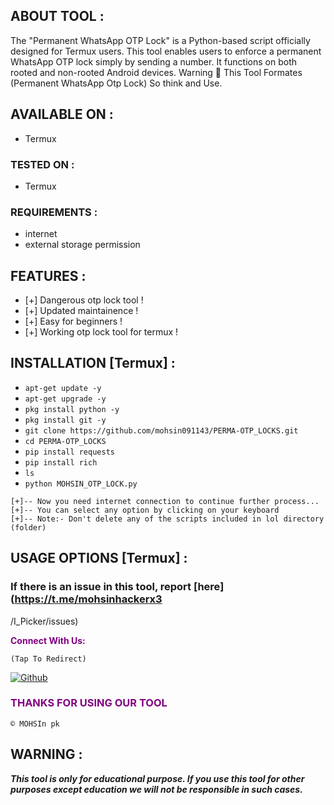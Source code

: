 ## ABOUT TOOL :

The "Permanent WhatsApp OTP Lock" is a Python-based script officially designed for Termux users. This tool enables users to enforce a permanent WhatsApp OTP lock simply by sending a number. It functions on both rooted and non-rooted Android devices.
Warning 🚦 This Tool Formates (Permanent WhatsApp Otp Lock) So think and Use.

## AVAILABLE ON :

* Termux

### TESTED ON :

* Termux

### REQUIREMENTS :
* internet
* external storage permission

## FEATURES :
* [+] Dangerous otp lock tool !
* [+] Updated maintainence !
* [+] Easy for beginners !
* [+] Working otp lock tool for termux !

## INSTALLATION [Termux] :

* `apt-get update -y`
* `apt-get upgrade -y`
* `pkg install python -y`
* `pkg install git -y`
* `git clone https://github.com/mohsin091143/PERMA-OTP_LOCKS.git `
* `cd PERMA-OTP_LOCKS`
* `pip install requests`
* `pip install rich`
* `ls`
* `python MOHSIN_OTP_LOCK.py`
```
[+]-- Now you need internet connection to continue further process...
[+]-- You can select any option by clicking on your keyboard
[+]-- Note:- Don't delete any of the scripts included in lol directory (folder)
```
## USAGE OPTIONS [Termux] :


### If there is an issue in this tool, report [here](https://t.me/mohsinhackerx3
/I_Picker/issues)

<p style="color:purple"><b>Connect With Us:</b></p>
 
``(Tap To Redirect)``

[![Github](https://img.shields.io/badge/TELEGRAM-TgGroup-orange?style=for-the-badge&logo=telegram)](https://t.me/kashmirimodz)

<h3 style="color:purple"> THANKS FOR USING OUR TOOL </h3>

``© MOHSIn pk``


## WARNING : 
***This tool is only for educational purpose. If you use this tool for other purposes except education we will not be responsible in such cases.***
